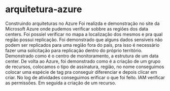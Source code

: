 # arquitetura-azure
Construindo arquiteturas no Azure
Foi realizda e demonstração no site da Microsoft Azure onde pudemos verificar sobbre as regiões dos data centers. Foi possíel verificar no mapa a localização dos mesmos e pra qual região possui replicação. 
Foi demonstrado que alguns dados sensíveis não podem ser replicados para uma região fora do país, pra isso é necessário fazer uma solicitação para replicação dentro do próprio território.
Demonstrado como é o centro de monitoramento, a estrutura de um data center.
De volta ao Azure, foi demonstrado como é a criação de um grupo de recursos, colocamos o tipo de assinatura, região, no nome conseguimos colocar uma espécie de tag pra conseguir diferenciar e depois clicar em criar.
No log de atividades conseguimos erificar o que foi feito.
IAM verificar as permissões.
Em seguida a criação de um recurso.
